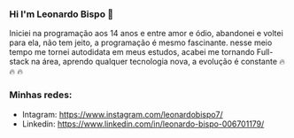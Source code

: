 ### Hi I'm Leonardo Bispo 👋

Iniciei na programação aos 14 anos e entre amor e ódio, abandonei e voltei para ela, não tem jeito, a programação é mesmo fascinante. nesse meio tempo me tornei autodidata em meus estudos, acabei me tornando Full-stack na área, aprendo qualquer tecnologia nova, a evolução é constante 🔥 🔥 🔥 

### Minhas redes:
- Intagram: https://www.instagram.com/leonardobispo7/
- Linkedin: https://www.linkedin.com/in/leonardo-bispo-006701179/
